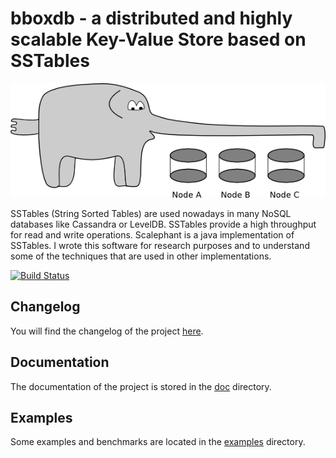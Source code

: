 # bboxdb - a distributed and highly scalable Key-Value Store based on SSTables

![Scalephant Logo](doc/scalephant.png)

SSTables (String Sorted Tables) are used nowadays in many NoSQL databases like Cassandra or LevelDB. SSTables provide a high throughput for read and write operations. Scalephant is a java implementation of SSTables. I wrote this software for research purposes and to understand some of the techniques that are used in other implementations.

[![Build Status](https://travis-ci.org/jnidzwetzki/scalephant.svg?branch=master)](https://travis-ci.org/jnidzwetzki/bboxdb)


## Changelog
You will find the changelog of the project [here](changelog.md).

## Documentation 
The documentation of the project is stored in the [doc](doc/) directory.

## Examples 
Some examples and benchmarks are located in the [examples](examples/) directory.
